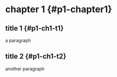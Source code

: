 # chapter 1 {#p1-chapter1}

## title 1 {#p1-ch1-t1}

a paragraph

## title 2 {#p1-ch1-t2}


another paragraph
